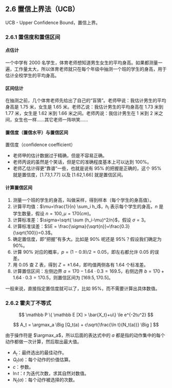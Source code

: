 ## 2.6 置信上界法（UCB）

UCB - Upper Confidence Bound，置信上界。

### 2.6.1 置信度和置信区间

#### 点估计

一个中学有 2000 名学生，体育老师想知道男生女生的平均身高。如果都测量一遍，工作量太大，所以体育老师就只在每个年级中抽测一个班的学生的身高，用于估计全校学生的平均身高。

#### 区间估计

在抽测之前，几个体育老师先给出了自己的“盲猜”。老师甲说：我估计男生的平均身高是 1.75 米，女生是 1.65 米。老师乙说：我估计男生的平均身高在 1.73 米到 1.77 米，女生是 1.62 米到 1.66 米之间。老师丙说：我估计男生在 1 米到 2 米之间，女生也一样......其它老师一阵哄笑......

#### 置信度（置信水平）与置信区间

置信度（confidence coefficient）

- 老师甲的估计数据过于精确，但是不容易正确。
- 老师丙说的虽然是个笑话，但是它的准确程度基本上可以达到 100%。
- 老师乙估计得更“靠谱”一些，也就是说有 95% 的把握是正确的，这个 95% 就是置信度，[1.73,1.77] 以及 [1.62,1.66] 就是置信区间。

#### 计算置信区间



1. 测量一个班的学生的身高，叫做采样，得到样本（每个学生的身高值）。
2. 计算平均值：$\mu=\frac{1}{n} \sum_i h_i$，$h_i$ 表示每个学生的身高，$n$ 是学生数量，假设 $n=100, \mu=170(cm)$。
3. 计算标准差：$\sigma=\sqrt{ \sum (h_i-\mu)^2/n}$，假设 $\sigma=3$。
4. 计算标准误差：$SE = \frac{\sigma}{\sqrt{n}}=\frac{0.3}{\sqrt{100}}=0.3$。
5. 确定置信度，即“把握”有多大。比如是 90% 呢还是 95%？假设我们确定为 90%。
6. 计算 90% 对应的概率，$p=(1-0.9)/2=0.05$，即左右都允许 0.05 的误差。
7. 用 0.05 查 Z 表，得到 $Z=\pm 1.64$，即均值两侧各有 1.64 个标准差。
8. 计算置信区间：左侧边界 $a=170-1.64 \cdot 0.3=169.5$，右侧边界 $b=170+1.64 \cdot 0.3=170.5$，则置信区间为 $[169.5, 170.5]$。

一般来说，直接指定置信度就可以了，比如 95%，而不需要计算出具体数值。


### 2.6.2 霍夫丁不等式

$$
\mathbb P \{ \mathbb E [X] > \bar{X_t}+u\} \le e^{-2tu^2}
$$


$$
A_t = \argmax_a \Big [Q_t(a) + c\sqrt{\frac{\ln t}{N_t(a)}} \Big ]
$$

由于操作符是 $\argmax_a$，所以后面的表达式中的 $a$ 都是指的动作集中的每个动作都做一次计算，然后取出最大值。

- $A_t$：最终选出的最佳动作。
- $Q_t(a)$：每个动作的价值估算。
- $c$：参数。
- $\ln t$：$t$ 为迭代次数，求其自然对数值。
- $N_t(a)$：每个动作被选择的次数。


